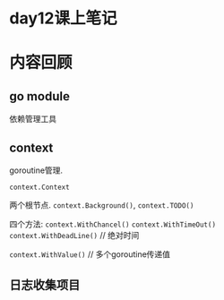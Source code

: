 # day12课上笔记

# 内容回顾

## go module

依赖管理工具

## context

goroutine管理.

`context.Context`

两个根节点. `context.Background()`, `context.TODO()`

四个方法: `context.WithChancel()` `context.WithTimeOut()` `context.WithDeadLine()` // 绝对时间

`context.WithValue()` // 多个goroutine传递值



## 日志收集项目





